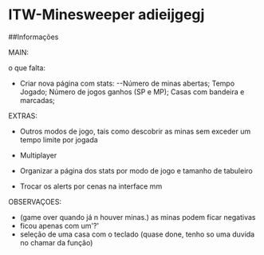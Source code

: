 # ITW-Minesweeper adieijgegj
##Informações

MAIN: 

o que falta:


 - Criar nova página com stats:
     --Número de minas abertas; Tempo Jogado; Número de jogos ganhos (SP e MP); Casas com bandeira e marcadas; 




EXTRAS:



- Outros modos de jogo, tais como descobrir as minas sem exceder um tempo limite por jogada

- Multiplayer

- Organizar a página dos stats por modo de jogo e tamanho de tabuleiro 

- Trocar os alerts por cenas na interface mm

OBSERVAÇOES:
- (game over quando já n houver minas.) as minas podem ficar negativas
- ficou apenas com um'?'
- seleção de uma casa com o teclado (quase done, tenho so uma duvida no chamar da função)
